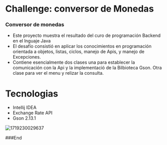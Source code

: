# Challenge: conversor de Monedas
### Conversor de monedas 


- Este proyecto muestra el resultado del curo de programación Backend en el lnguaje Java
- El desafío consistió en aplicar los conocimientos en programación orientada a objetos, listas, ciclos, manejo de Apis, y manejo de Excepciones.
- Contiene esencialmente dos clases una para establecer la comunicación con la Api y la implementació de la Bilbioteca Gson. Otra clase para  ver el menu y relizar la consulta.


# Tecnologias
- Intellij IDEA
- Exchange Rate API
- Gson 2.13.1


![1719230029637](https://github.com/user-attachments/assets/3d841c6e-62f8-435a-a39f-7086047c70a4)


###End
